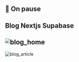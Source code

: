 🚧 On pause
--------------------------------------------------------------------------------------------------------------------------------------------------------------------
Blog Nextjs Supabase
--------------------------------------------------------------------------------------------------------------------------------------------------------------------
![blog_home](https://github.com/user-attachments/assets/6284f178-0377-40e4-8ef4-9e6df8f12819)
--------------------------------------------------------------------------------------------------------------------------------------------------------------------
![blog_article](https://github.com/user-attachments/assets/551c7404-3f91-4e4f-9ee7-1263dd2c3fac)
